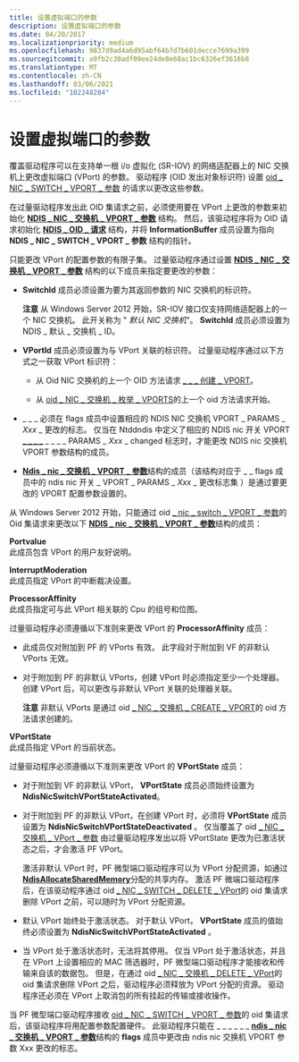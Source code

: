 ```yaml
---
title: 设置虚拟端口的参数
description: 设置虚拟端口的参数
ms.date: 04/20/2017
ms.localizationpriority: medium
ms.openlocfilehash: 9837d9ad4a6d95abf64b7d7b601decce7699a399
ms.sourcegitcommit: a9fb2c30adf09ee24de8e68ac1bc6326ef3616b8
ms.translationtype: MT
ms.contentlocale: zh-CN
ms.lasthandoff: 03/06/2021
ms.locfileid: "102248284"
---
```

# <a name="setting-the-parameters-of-a-virtual-port"></a>设置虚拟端口的参数


覆盖驱动程序可以在支持单一根 i/o 虚拟化 (SR-IOV) 的网络适配器上的 NIC 交换机上更改虚拟端口 (VPort) 的参数。 驱动程序 (OID 发出对象标识符) 设置 [oid \_ NIC \_ SWITCH \_ VPORT \_ 参数](./oid-nic-switch-vport-parameters.md) 的请求以更改这些参数。

在过量驱动程序发出此 OID 集请求之前，必须使用要在 VPort 上更改的参数来初始化 [**NDIS \_ NIC \_ 交换机 \_ VPORT \_ 参数**](/windows-hardware/drivers/ddi/ntddndis/ns-ntddndis-_ndis_nic_switch_vport_parameters) 结构。 然后，该驱动程序将为 OID 请求初始化 [**NDIS \_ OID \_ 请求**](/windows-hardware/drivers/ddi/oidrequest/ns-oidrequest-ndis_oid_request) 结构，并将 **InformationBuffer** 成员设置为指向 **NDIS \_ NIC \_ SWITCH \_ VPORT \_ 参数** 结构的指针。

只能更改 VPort 的配置参数的有限子集。 过量驱动程序通过设置 [**NDIS \_ NIC \_ 交换机 \_ VPORT \_ 参数**](/windows-hardware/drivers/ddi/ntddndis/ns-ntddndis-_ndis_nic_switch_vport_parameters) 结构的以下成员来指定要更改的参数：

-   **SwitchId** 成员必须设置为要为其返回参数的 NIC 交换机的标识符。

    **注意**  从 Windows Server 2012 开始，SR-IOV 接口仅支持网络适配器上的一个 NIC 交换机。 此开关称为 " *默认 NIC 交换机*"。 **SwitchId** 成员必须设置为 NDIS \_ 默认 \_ 交换机 \_ ID。

     

-   **VPortId** 成员必须设置为与 VPort 关联的标识符。 过量驱动程序通过以下方式之一获取 VPort 标识符：

    -   从 Oid NIC 交换机的上一个 OID 方法请求 [ \_ \_ \_ 创建 \_ VPORT](./oid-nic-switch-create-vport.md)。

    -   从 [oid \_ NIC \_ 交换机 \_ 枚举 \_ VPORTS](./oid-nic-switch-enum-vports.md)的上一个 oid 方法请求开始。

-   \_ \_ \_ 必须在 flags 成员中设置相应的 NDIS NIC 交换机 VPORT \_ PARAMS \_ *Xxx* \_ 更改的标志。 仅当在 Ntddndis 中定义了相应的 NDIS nic 开关 VPORT [**\_ \_ \_ \_**](/windows-hardware/drivers/ddi/ntddndis/ns-ntddndis-_ndis_nic_switch_vport_parameters) \_ \_ \_ \_ PARAMS \_ *Xxx* \_ changed 标志时，才能更改 NDIS nic 交换机 VPORT 参数结构的成员。

-   [**Ndis \_ nic \_ 交换机 \_ VPORT \_ 参数**](/windows-hardware/drivers/ddi/ntddndis/ns-ntddndis-_ndis_nic_switch_vport_parameters)结构的成员（该结构对应于 \_ \_ flags 成员中的 ndis nic 开关 \_ VPORT \_ PARAMS \_ *Xxx* \_ 更改标志集 ）是通过要更改的 VPORT 配置参数设置的。

从 Windows Server 2012 开始，只能通过 oid [ \_ nic \_ switch \_ VPORT \_ 参数](./oid-nic-switch-vport-parameters.md)的 Oid 集请求来更改以下 [**NDIS \_ nic \_ 交换机 \_ VPORT \_ 参数**](/windows-hardware/drivers/ddi/ntddndis/ns-ntddndis-_ndis_nic_switch_vport_parameters)结构的成员：

<a href="" id="portname"></a>**Portvalue**  
此成员包含 VPort 的用户友好说明。

<a href="" id="interruptmoderation"></a>**InterruptModeration**  
此成员指定 VPort 的中断裁决设置。

<a href="" id="processoraffinity"></a>**ProcessorAffinity**  
此成员指定可与此 VPort 相关联的 Cpu 的组号和位图。

过量驱动程序必须遵循以下准则来更改 VPort 的 **ProcessorAffinity** 成员：

-   此成员仅对附加到 PF 的 VPorts 有效。 此字段对于附加到 VF 的非默认 VPorts 无效。

-   对于附加到 PF 的非默认 VPorts，创建 VPort 时必须指定至少一个处理器。 创建 VPort 后，可以更改与非默认 VPort 关联的处理器关联。

    **注意**  非默认 VPorts 是通过 oid [ \_ NIC \_ 交换机 \_ CREATE \_ VPORT](./oid-nic-switch-create-vport.md)的 oid 方法请求创建的。

     

<a href="" id="vportstate"></a>**VPortState**  
此成员指定 VPort 的当前状态。

过量驱动程序必须遵循以下准则来更改 VPort 的 **VPortState** 成员：

-   对于附加到 VF 的非默认 VPort， **VPortState** 成员必须始终设置为 **NdisNicSwitchVPortStateActivated**。

-   对于附加到 PF 的非默认 VPort，在创建 VPort 时，必须将 **VPortState** 成员设置为 **NdisNicSwitchVPortStateDeactivated** 。 仅当覆盖了 oid [ \_ NIC \_ 交换机 \_ VPort \_ 参数](./oid-nic-switch-vport-parameters.md) 由过量驱动程序发出以将 VPortState 更改为已激活状态之后，才会激活 PF VPort。

    激活非默认 VPort 时，PF 微型端口驱动程序可以为 VPort 分配资源，如通过 [**NdisAllocateSharedMemory**](/windows-hardware/drivers/ddi/ndis/nf-ndis-ndisallocatesharedmemory)分配的共享内存。 激活 PF 微端口驱动程序后，在该驱动程序通过 oid [ \_ NIC \_ SWITCH \_ DELETE \_ VPort](./oid-nic-switch-delete-vport.md)的 oid 集请求删除 VPort 之前，可以随时为 VPort 分配资源。

-   默认 VPort 始终处于激活状态。 对于默认 VPort， **VPortState** 成员的值始终必须设置为 **NdisNicSwitchVPortStateActivated** 。

-   当 VPort 处于激活状态时，无法将其停用。 仅当 VPort 处于激活状态，并且在 VPort 上设置相应的 MAC 筛选器时，PF 微型端口驱动程序才能接收和传输来自该的数据包。 但是，在通过 oid [ \_ NIC \_ 交换机 \_ DELETE \_ VPort](./oid-nic-switch-delete-vport.md)的 oid 集请求删除 VPort 之后，驱动程序必须释放为 VPort 分配的资源。 驱动程序还必须在 VPort 上取消包的所有挂起的传输或接收操作。

当 PF 微型端口驱动程序接收 [oid \_ NIC \_ SWITCH \_ VPORT \_ 参数](./oid-nic-switch-vport-parameters.md)的 oid 集请求后，该驱动程序将用配置参数配置硬件。 此驱动程序只能在 \_ \_ \_ \_ \_  \_ [**ndis \_ nic \_ 交换机 \_ VPORT \_ 参数**](/windows-hardware/drivers/ddi/ntddndis/ns-ntddndis-_ndis_nic_switch_vport_parameters)结构的 **flags** 成员中更改由 ndis nic 交换机 VPORT 参数 Xxx 更改的标志。

 

